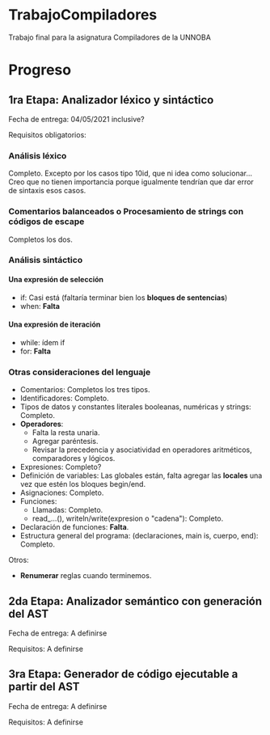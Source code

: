 # TrabajoCompiladores
Trabajo final para la asignatura Compiladores de la UNNOBA

# Progreso

## 1ra Etapa: Analizador léxico y sintáctico

Fecha de entrega: 04/05/2021 inclusive?

Requisitos obligatorios:

### Análisis léxico
Completo.
Excepto por los casos tipo 10id, que ni idea como solucionar...
Creo que no tienen importancia porque igualmente tendrían que dar error de sintaxis esos casos.

### Comentarios balanceados o Procesamiento de strings con códigos de escape
Completos los dos.

### Análisis sintáctico

#### Una expresión de selección
* if: Casi está (faltaría terminar bien los **bloques de sentencias**)
* when: **Falta**

#### Una expresión de iteración
* while: ídem if
* for: **Falta**

### Otras consideraciones del lenguaje
* Comentarios: Completos los tres tipos.
* Identificadores: Completo.
* Tipos de datos y constantes literales booleanas, numéricas y strings: Completo.
* **Operadores**:
  * Falta la resta unaria.
  * Agregar paréntesis.
  * Revisar la precedencia y asociatividad en operadores aritméticos, comparadores y lógicos.
* Expresiones: Completo?
* Definición de variables: Las globales están, falta agregar las **locales** una vez que estén los bloques begin/end.
* Asignaciones: Completo.
* Funciones:
  * Llamadas: Completo.
  * read_...(), writeln/write(expresion o "cadena"): Completo.
* Declaración de funciones: **Falta**.
* Estructura general del programa: (declaraciones, main is, cuerpo, end): Completo.

Otros:
* **Renumerar** reglas cuando terminemos.


## 2da Etapa: Analizador semántico con generación del AST

Fecha de entrega: A definirse

Requisitos:
A definirse

## 3ra Etapa: Generador de código ejecutable a partir del AST

Fecha de entrega: A definirse

Requisitos:
A definirse
